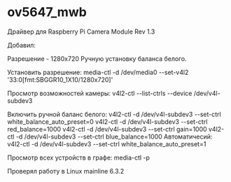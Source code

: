 # ov5647_mwb


Драйвер для Raspberry Pi Camera Module Rev 1.3

Добавил:

Разрешение - 1280x720
Ручную установку баланса белого.

Установить разрешение:
media-ctl -d /dev/media0 --set-v4l2 '33:0[fmt:SBGGR10_1X10/1280x720]'

Просмотр возможностей камеры:
v4l2-ctl --list-ctrls --device /dev/v4l-subdev3

Включить ручной баланс белого:
v4l2-ctl -d /dev/v4l-subdev3 --set-ctrl white_balance_auto_preset=0
v4l2-ctl -d /dev/v4l-subdev3 --set-ctrl red_balance=1000
v4l2-ctl -d /dev/v4l-subdev3 --set-ctrl gain=1000
v4l2-ctl -d /dev/v4l-subdev3 --set-ctrl blue_balance=1000
Автоматичесий:
v4l2-ctl -d /dev/v4l-subdev3 --set-ctrl white_balance_auto_preset=1

Просмотр всех устройств в графе:
media-ctl  -p

Проверял работу в Linux mainline 6.3.2
 

